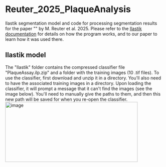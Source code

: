 # Reuter_2025_PlaqueAnalysis
Ilastik segmentation model and code for processing segmentation results for the paper "" by M. Reuter et al. 2025. Please refer to the [Ilastik documentation](https://www.ilastik.org/) for details on how the program works, and to our paper to learn how it was used there.

## Ilastik model
The "Ilastik" folder contains the compressed classifier file "PlaqueAssay.ilp.zip" and a folder with the training images (10 .tif files). To use the classifier, first download and unzip it in a directory. You'll also need to have the associated training images in a directory. Upon loading the classifier, it will prompt a message that it can't find the images (see the image below). You'll need to manually give the paths to them, and then this new path will be saved for when you re-open the classifier.
<img width="422" height="191" alt="image" src="https://github.com/user-attachments/assets/304c421a-0cb0-47dc-a628-7c75b2779e30" />


